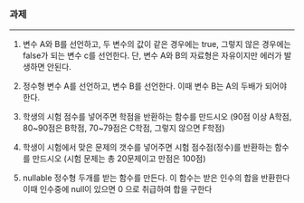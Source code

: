 ### 과제

***

1. 변수 A와 B를 선언하고, 두 변수의 값이 같은 경우에는 true, 그렇지 않은 경우에는 false가 되는 변수 c를 선언한다.
   단, 변수 A와 B의 자료형은 자유이지만 에러가 발생하면 안된다.
   
2. 정수형 변수 A를 선언하고, 변수 B를 선언한다. 이때 변수 B는 A의 두배가 되어야 한다.

3. 학생의 시험 점수를 넣어주면 학점을 반환하는 함수를 만드시오
   (90점 이상 A학점, 80~90점은 B학점, 70~79점은 C학점, 그렇지 않으면 F학점)

4. 학생이 시험에서 맞은 문제의 갯수를 넣어주면 시험 점수점(정수)를 반환하는 함수를 만드시오
   (시험 문제는 총 20문제이고 만점은 100점)
   
5. nullable 정수형 두개를 받는 함수를 만든다. 이 함수는 받은 인수의 합을 반환한다
   이때 인수중에 null이 있으면 0 으로 취급하여 합을 구한다
